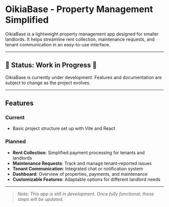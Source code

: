 # OikiaBase - Property Management Simplified

OikiaBase is a lightweight property management app designed for smaller landlords. It helps streamline rent collection, maintenance requests, and tenant communication in an easy-to-use interface.

---

## 🚧 Status: Work in Progress 🚧

OikiaBase is currently under development. Features and documentation are subject to change as the project evolves.

---

## Features

### Current

- Basic project structure set up with Vite and React

### Planned

- **Rent Collection**: Simplified payment processing for tenants and landlords
- **Maintenance Requests**: Track and manage tenant-reported issues
- **Tenant Communication**: Integrated chat or notification system
- **Dashboard**: Overview of properties, payments, and maintenance
- **Customizable Features**: Adaptable options for different landlord needs

---

> _Note: This app is still in development. Once fully functional, these steps will be updated._